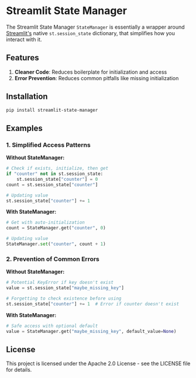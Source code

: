 # Streamlit State Manager

The Streamlit State Manager `StateManager` is essentially a wrapper around [Streamlit's](https://github.com/streamlit/streamlit) native `st.session_state` dictionary, that simplifies how you interact with it.

## Features

1. **Cleaner Code**: Reduces boilerplate for initialization and access
2. **Error Prevention**: Reduces common pitfalls like missing initialization

## Installation

```bash
pip install streamlit-state-manager
```

## Examples

### 1. Simplified Access Patterns

**Without StateManager:**

```python
# Check if exists, initialize, then get
if "counter" not in st.session_state:
    st.session_state["counter"] = 0
count = st.session_state["counter"]

# Updating value
st.session_state["counter"] += 1
```

**With StateManager:**

```python
# Get with auto-initialization
count = StateManager.get("counter", 0)

# Updating value
StateManager.set("counter", count + 1)
```

### 2. Prevention of Common Errors

**Without StateManager:**

```python
# Potential KeyError if key doesn't exist
value = st.session_state["maybe_missing_key"]

# Forgetting to check existence before using
st.session_state["counter"] += 1  # Error if counter doesn't exist
```

**With StateManager:**

```python
# Safe access with optional default
value = StateManager.get("maybe_missing_key", default_value=None)
```

## License

This project is licensed under the Apache 2.0 License - see the LICENSE file for details.
